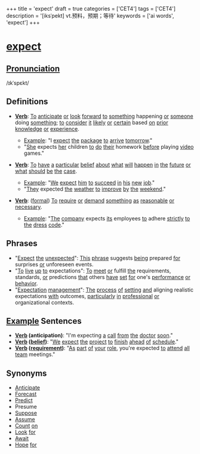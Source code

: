 +++
title = 'expect'
draft = true
categories = ['CET4']
tags = ['CET4']
description = '[iksˈpekt] vt.预料，预期；等待'
keywords = ['ai words', 'expect']
+++

# [expect](/en/post/expect/)

## [Pronunciation](/en/post/pronunciation/)
/ɪkˈspɛkt/

## Definitions
- **[Verb](/en/post/verb/)**: [To](/en/post/to/) [anticipate](/en/post/anticipate/) [or](/en/post/or/) [look](/en/post/look/) [forward](/en/post/forward/) [to](/en/post/to/) [something](/en/post/something/) happening [or](/en/post/or/) [someone](/en/post/someone/) doing [something](/en/post/something/); [to](/en/post/to/) [consider](/en/post/consider/) [it](/en/post/it/) [likely](/en/post/likely/) [or](/en/post/or/) [certain](/en/post/certain/) based [on](/en/post/on/) [prior](/en/post/prior/) [knowledge](/en/post/knowledge/) [or](/en/post/or/) [experience](/en/post/experience/). 
    - [Example](/en/post/example/): "I [expect](/en/post/expect/) [the](/en/post/the/) [package](/en/post/package/) [to](/en/post/to/) [arrive](/en/post/arrive/) [tomorrow](/en/post/tomorrow/)."
    - "[She](/en/post/she/) expects [her](/en/post/her/) children [to](/en/post/to/) [do](/en/post/do/) [their](/en/post/their/) homework [before](/en/post/before/) playing [video](/en/post/video/) games."
    
- **[Verb](/en/post/verb/)**: [To](/en/post/to/) [have](/en/post/have/) [a](/en/post/a/) [particular](/en/post/particular/) [belief](/en/post/belief/) [about](/en/post/about/) [what](/en/post/what/) [will](/en/post/will/) [happen](/en/post/happen/) [in](/en/post/in/) [the](/en/post/the/) [future](/en/post/future/) [or](/en/post/or/) [what](/en/post/what/) [should](/en/post/should/) [be](/en/post/be/) [the](/en/post/the/) [case](/en/post/case/).
    - [Example](/en/post/example/): "[We](/en/post/we/) [expect](/en/post/expect/) [him](/en/post/him/) [to](/en/post/to/) [succeed](/en/post/succeed/) [in](/en/post/in/) [his](/en/post/his/) [new](/en/post/new/) [job](/en/post/job/)."
    - "[They](/en/post/they/) expected [the](/en/post/the/) [weather](/en/post/weather/) [to](/en/post/to/) [improve](/en/post/improve/) [by](/en/post/by/) [the](/en/post/the/) [weekend](/en/post/weekend/)."

- **[Verb](/en/post/verb/)**: ([formal](/en/post/formal/)) [To](/en/post/to/) [require](/en/post/require/) [or](/en/post/or/) [demand](/en/post/demand/) [something](/en/post/something/) [as](/en/post/as/) [reasonable](/en/post/reasonable/) [or](/en/post/or/) [necessary](/en/post/necessary/).
    - [Example](/en/post/example/): "[The](/en/post/the/) [company](/en/post/company/) expects [its](/en/post/its/) employees [to](/en/post/to/) adhere [strictly](/en/post/strictly/) [to](/en/post/to/) [the](/en/post/the/) [dress](/en/post/dress/) [code](/en/post/code/)."

## Phrases
- "[Expect](/en/post/expect/) [the](/en/post/the/) [unexpected](/en/post/unexpected/)": [This](/en/post/this/) [phrase](/en/post/phrase/) suggests [being](/en/post/being/) prepared [for](/en/post/for/) surprises [or](/en/post/or/) unforeseen events.
- "[To](/en/post/to/) [live](/en/post/live/) [up](/en/post/up/) [to](/en/post/to/) expectations": [To](/en/post/to/) [meet](/en/post/meet/) [or](/en/post/or/) fulfill [the](/en/post/the/) requirements, standards, [or](/en/post/or/) predictions [that](/en/post/that/) others [have](/en/post/have/) [set](/en/post/set/) [for](/en/post/for/) one's [performance](/en/post/performance/) [or](/en/post/or/) [behavior](/en/post/behavior/).
- "[Expectation](/en/post/expectation/) [management](/en/post/management/)": [The](/en/post/the/) [process](/en/post/process/) [of](/en/post/of/) [setting](/en/post/setting/) [and](/en/post/and/) aligning realistic expectations [with](/en/post/with/) outcomes, [particularly](/en/post/particularly/) [in](/en/post/in/) [professional](/en/post/professional/) [or](/en/post/or/) organizational contexts.

## [Example](/en/post/example/) Sentences
- **[Verb](/en/post/verb/) (anticipation)**: "I'm expecting [a](/en/post/a/) [call](/en/post/call/) [from](/en/post/from/) [the](/en/post/the/) [doctor](/en/post/doctor/) [soon](/en/post/soon/)."
- **[Verb](/en/post/verb/) ([belief](/en/post/belief/))**: "[We](/en/post/we/) [expect](/en/post/expect/) [the](/en/post/the/) [project](/en/post/project/) [to](/en/post/to/) [finish](/en/post/finish/) [ahead](/en/post/ahead/) [of](/en/post/of/) [schedule](/en/post/schedule/)."
- **[Verb](/en/post/verb/) ([requirement](/en/post/requirement/))**: "[As](/en/post/as/) [part](/en/post/part/) [of](/en/post/of/) [your](/en/post/your/) [role](/en/post/role/), you're expected [to](/en/post/to/) [attend](/en/post/attend/) [all](/en/post/all/) [team](/en/post/team/) meetings."

## Synonyms
- [Anticipate](/en/post/anticipate/)
- [Forecast](/en/post/forecast/)
- [Predict](/en/post/predict/)
- Presume
- [Suppose](/en/post/suppose/)
- [Assume](/en/post/assume/)
- [Count](/en/post/count/) [on](/en/post/on/)
- [Look](/en/post/look/) [for](/en/post/for/)
- [Await](/en/post/await/)
- [Hope](/en/post/hope/) [for](/en/post/for/)
